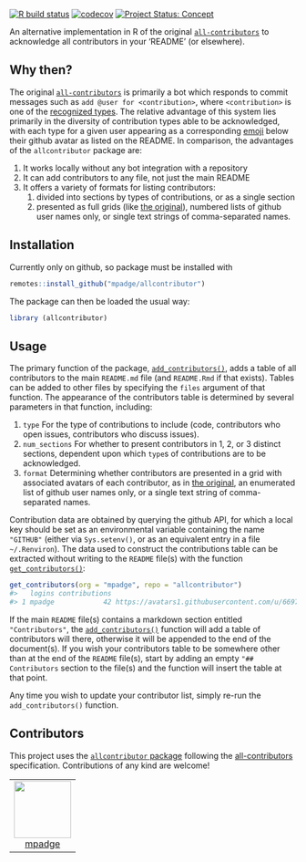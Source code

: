 <!-- README.md is generated from README.Rmd. Please edit that file -->

<!-- badges: start -->

[![R build
status](https://github.com/mpadge/allcontributor/workflows/R-CMD-check/badge.svg)](https://github.com/mpadge/allcontributor/actions?query=workflow%3AR-CMD-check)
[![codecov](https://codecov.io/gh/mpadge/allcontributor/branch/master/graph/badge.svg)](https://codecov.io/gh/mpadge/allcontributor)
[![Project Status:
Concept](https://www.repostatus.org/badges/latest/concept.svg)](https://www.repostatus.org/#concept)
<!-- badges: end -->

An alternative implementation in R of the original
[`all-contributors`](https://allcontributors.org/) to acknowledge all
contributors in your ‘README’ (or elsewhere).

## Why then?

The original [`all-contributors`](https://allcontributors.org/) is
primarily a bot which responds to commit messages such as `add @user for
<contribution>`, where `<contribution>` is one of the [recognized
types](https://allcontributors.org/docs/en/emoji-key). The relative
advantage of this system lies primarily in the diversity of contribution
types able to be acknowledged, with each type for a given user appearing
as a corresponding
[emoji](https://allcontributors.org/docs/en/emoji-key) below their
github avatar as listed on the README. In comparison, the advantages of
the `allcontributor` package are:

1.  It works locally without any bot integration with a repository
2.  It can add contributors to any file, not just the main README
3.  It offers a variety of formats for listing contributors:
    1)  divided into sections by types of contributions, or as a single
        section
    2)  presented as full grids (like [the
        original](https://github.com/all-contributors/all-contributors/blob/master/README.md#contributors-)),
        numbered lists of github user names only, or single text strings
        of comma-separated names.

## Installation

Currently only on github, so package must be installed with

``` r
remotes::install_github("mpadge/allcontributor")
```

The package can then be loaded the usual way:

``` r
library (allcontributor)
```

## Usage

The primary function of the package,
[`add_contributors()`](https://mpadge.github.io/allcontributor/reference/add_contributors.html),
adds a table of all contributors to the main `README.md` file (and
`README.Rmd` if that exists). Tables can be added to other files by
specifying the `files` argument of that function. The appearance of the
contributors table is determined by several parameters in that function,
including:

1.  `type` For the type of contributions to include (code, contributors
    who open issues, contributors who discuss issues).
2.  `num_sections` For whether to present contributors in 1, 2, or 3
    distinct sections, dependent upon which `type`s of contributions are
    to be acknowledged.
3.  `format` Determining whether contributors are presented in a grid
    with associated avatars of each contributor, as in [the
    original](https://github.com/all-contributors/all-contributors/blob/master/README.md#contributors-),
    an enumerated list of github user names only, or a single text
    string of comma-separated names.

Contribution data are obtained by querying the github API, for which a
local key should be set as an environmental variable containing the name
`"GITHUB"` (either via `Sys.setenv()`, or as an equivalent entry in a
file `~/.Renviron`). The data used to construct the contributions table
can be extracted without writing to the `README` file(s) with the
function
[`get_contributors()`](https://mpadge.github.io/allcontributor/reference/get_contributors.html):

``` r
get_contributors(org = "mpadge", repo = "allcontributor")
#>   logins contributions                                               avatar
#> 1 mpadge            42 https://avatars1.githubusercontent.com/u/6697851?v=4
```

If the main `README` file(s) contains a markdown section entitled
`"Contributors"`, the
[`add_contributors()`](https://mpadge.github.io/allcontributor/reference/add_contributors.html)
function will add a table of contributors will there, otherwise it will
be appended to the end of the document(s). If you wish your contributors
table to be somewhere other than at the end of the `README` file(s),
start by adding an empty `"## Contributors` section to the file(s) and
the function will insert the table at that point.

Any time you wish to update your contributor list, simply re-run the
`add_contributors()` function.

## Contributors

<!-- ALL-CONTRIBUTORS-LIST:START - Do not remove or modify this section -->

<!-- prettier-ignore-start -->

<!-- markdownlint-disable -->

This project uses the [`allcontributor`
package](https://github.com/mpadge/allcontributor) following the
[all-contributors](https://allcontributors.org) specification.
Contributions of any kind are welcome\!

<table>

<tr>

<td align="center">

<a href="https://github.com/mpadge">
<img src="https://avatars1.githubusercontent.com/u/6697851?v=4" width="100px;" alt=""/>
</a><br>
<a href="https://github.com/mpadge/allcontributor/commits?author=mpadge">mpadge</a>

</td>

</tr>

</table>

<!-- markdownlint-enable -->

<!-- prettier-ignore-end -->

<!-- ALL-CONTRIBUTORS-LIST:END -->
